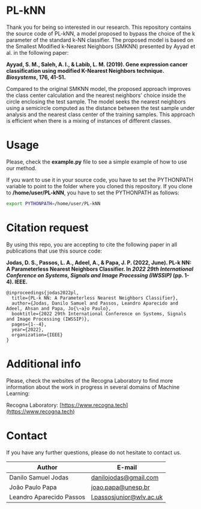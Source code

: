 # PL-kNN
Thank you for being so interested in our research. This repository contains the source code of PL-kNN, a model proposed to bypass the choice of the k parameter of the standard k-NN classifier. The proposed model is based on the Smallest Modified k-Nearest Neighbors (SMKNN) presented by Ayyad et al. in the following paper:

**Ayyad, S. M., Saleh, A. I., & Labib, L. M. (2019). Gene expression cancer classification using modified K-Nearest Neighbors technique. *Biosystems*, 176, 41-51.**

Compared to the original SMKNN model, the proposed approach improves the class center calculation and the nearest neighbors' choice inside the circle enclosing the test sample. The model seeks the nearest neighbors using a semicircle computed as the distance between the test sample under analysis and the nearest class center of the training samples. This approach is efficient when there is a mixing of instances of different classes.

# Usage

Please, check the **example.py** file to see a simple example of how to use our method.

If you want to use it in your source code, you have to set the PYTHONPATH variable to point to the folder where you cloned this repository. If you clone to **/home/user/PL-kNN**, you have to set the PYTHONPATH as follows:

```sh
export PYTHONPATH=/home/user/PL-kNN
```

# Citation request

By using this repo, you are accepting to cite the following paper in all publications that use this source code:

**Jodas, D. S., Passos, L. A., Adeel, A., & Papa, J. P. (2022, June). PL-k NN: A Parameterless Nearest Neighbors Classifier. In *2022 29th International Conference on Systems, Signals and Image Processing (IWSSIP)* (pp. 1-4). IEEE.**

```
@inproceedings{jodas2022pl,
  title={PL-k NN: A Parameterless Nearest Neighbors Classifier},
  author={Jodas, Danilo Samuel and Passos, Leandro Aparecido and Adeel, Ahsan and Papa, Jo{\~a}o Paulo},
  booktitle={2022 29th International Conference on Systems, Signals and Image Processing (IWSSIP)},
  pages={1--4},
  year={2022},
  organization={IEEE}
}
```

# Additional info

Please, check the websites of the Recogna Laboratory to find more information about the work in progress in several domains of Machine Learning:

Recogna Laboratory: [https://www.recogna.tech](https://www.recogna.tech) <br>

# Contact

If you have any further questions, please do not hesitate to contact us.

| Author                    | E-mail                        |
| ----------------------    | ----------------------        |
| Danilo Samuel Jodas       | danilojodas@gmail.com         | <br>
| João Paulo Papa           | joao.papa@unesp.br            | <br>
| Leandro Aparecido Passos  | l.passosjunior@wlv.ac.uk      | <br>

